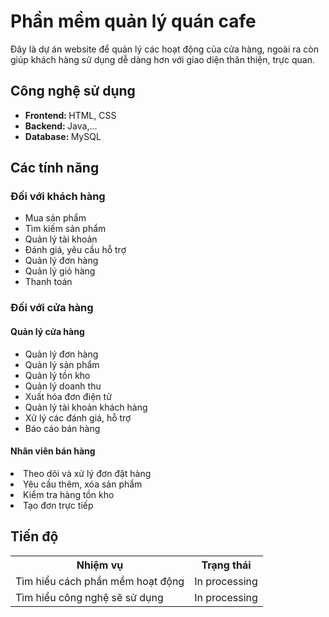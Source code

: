 <h1>Phần mềm quản lý quán cafe</h1>
<t>Đây là dự án website để quản lý các hoạt động của cửa hàng, ngoài ra còn giúp khách hàng sử dụng dễ dàng hơn với giao diện thân thiện, trực quan. </t>

<h2>Công nghệ sử dụng</h2>
<ul>
  <li><b>Frontend: </b> <t>HTML, CSS</t></li>
  <li><b>Backend: </b> <t>Java,...</t></li>
  <li><b>Database: </b> <t>MySQL</t></li>
</ul>

<h2>Các tính năng</h2>
<h3>Đối với khách hàng</h3>
<ul>
  <li>Mua sản phẩm</li>
  <li>Tìm kiếm sản phẩm</li>
  <li>Quản lý tài khoản</li>
  <li>Đánh giá, yêu cầu hỗ trợ</li>
  <li>Quản lý đơn hàng</li>
  <li>Quản lý giỏ hàng</li>
  <li>Thanh toán</li>
</ul>

<h3>Đối với cửa hàng</h3>
<h4>Quản lý cửa hàng</h4>
<ul>
  <li>Quản lý đơn hàng</li>
  <li>Quản lý sản phẩm</li>
  <li>Quản lý tồn kho</li>
  <li>Quản lý doanh thu</li>
  <li>Xuất hóa đơn điện tử</li>
  <li>Quản lý tài khoản khách hàng</li>
  <li>Xử lý các đánh giá, hỗ trợ</li>
  <li>Báo cáo bán hàng</li>
</ul>

<h4>Nhân viên bán hàng</h4>
  <li>Theo dõi và xử lý đơn đặt hàng</li>
  <li>Yêu cầu thêm, xóa sản phẩm</li>
  <li>Kiểm tra hàng tồn kho</li>
  <li>Tạo đơn trực tiếp</li>
  

<h2>Tiến độ</h2>
<table>  
  <tr>
    <th>Nhiệm vụ</th>
    <th>Trạng thái</th>
  </tr>
  
  <tr>
    <td>Tìm hiểu cách phần mềm hoạt động</td>
    <td>In processing</td>
  </tr>

  <tr>
    <td>Tìm hiểu công nghệ sẽ sử dụng</td>
    <td>In processing</td>
  </tr>


  </tr>
</table>


